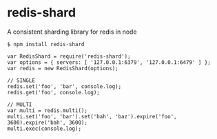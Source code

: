redis-shard
===========

A consistent sharding library for redis in node

    $ npm install redis-shard

    var RedisShard = require('redis-shard');
    var options = { servers: [ '127.0.0.1:6379', '127.0.0.1:6479' ] };
    var redis = new RedisShard(options);

    // SINGLE
    redis.set('foo', 'bar', console.log);
    redis.get('foo', console.log);

    // MULTI
    var multi = redis.multi();
    multi.set('foo', 'bar').set('bah', 'baz').expire('foo', 3600).expire('bah', 3600);
    multi.exec(console.log);
